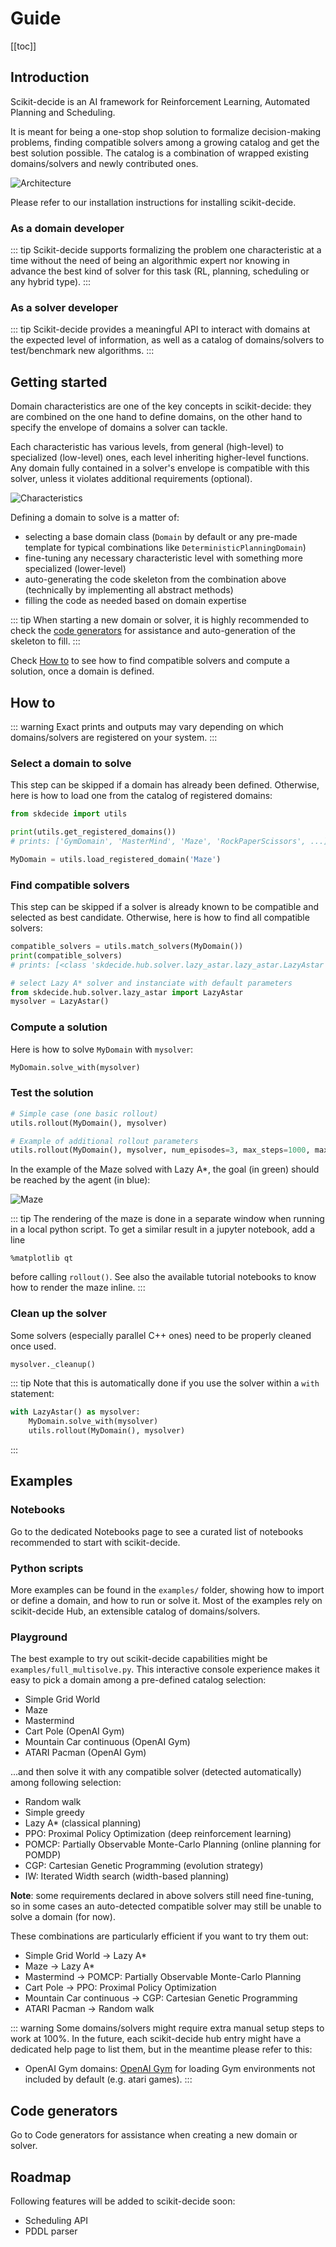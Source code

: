 # Guide

[[toc]]

## Introduction

Scikit-decide is an AI framework for Reinforcement Learning, Automated Planning and Scheduling.

It is meant for being a one-stop shop solution to formalize decision-making problems, finding compatible solvers among a growing catalog and get the best solution possible. The catalog is a combination of wrapped existing domains/solvers and newly contributed ones.

<img :src="$withBase('/architecture.png')" alt="Architecture">

Please refer to our <router-link to="/install">installation instructions</router-link> for installing scikit-decide.

### As a domain developer

::: tip
Scikit-decide supports formalizing the problem one characteristic at a time without the need of being an algorithmic expert nor knowing in advance the best kind of solver for this task (RL, planning, scheduling or any hybrid type).
:::

### As a solver developer

::: tip
Scikit-decide provides a meaningful API to interact with domains at the expected level of information, as well as a catalog of domains/solvers to test/benchmark new algorithms.
:::

## Getting started

Domain characteristics are one of the key concepts in scikit-decide: they are combined on the one hand to define domains, on the other hand to specify the envelope of domains a solver can tackle.

Each characteristic has various levels, from general (high-level) to specialized (low-level) ones, each level inheriting higher-level functions. Any domain fully contained in a solver's envelope is compatible with this solver, unless it violates additional requirements (optional).

<img :src="$withBase('/characteristics.png')" alt="Characteristics">

Defining a domain to solve is a matter of:
- selecting a base domain class (`Domain` by default or any pre-made template for typical combinations like `DeterministicPlanningDomain`)
- fine-tuning any necessary characteristic level with something more specialized (lower-level)
- auto-generating the code skeleton from the combination above (technically by implementing all abstract methods)
- filling the code as needed based on domain expertise

::: tip
When starting a new domain or solver, it is highly recommended to check the [code generators](#code-generators) for assistance and auto-generation of the skeleton to fill.
:::

Check [How to](#how-to) to see how to find compatible solvers and compute a solution, once a domain is defined.

## How to

::: warning
Exact prints and outputs may vary depending on which domains/solvers are registered on your system.
:::

### Select a domain to solve

This step can be skipped if a domain has already been defined. Otherwise, here is how to load one from the catalog of registered domains:

```python
from skdecide import utils

print(utils.get_registered_domains())
# prints: ['GymDomain', 'MasterMind', 'Maze', 'RockPaperScissors', ...]

MyDomain = utils.load_registered_domain('Maze')
```

### Find compatible solvers

This step can be skipped if a solver is already known to be compatible and selected as best candidate. Otherwise, here is how to find all compatible solvers:

```python
compatible_solvers = utils.match_solvers(MyDomain())
print(compatible_solvers)
# prints: [<class 'skdecide.hub.solver.lazy_astar.lazy_astar.LazyAstar'>, ...]

# select Lazy A* solver and instanciate with default parameters
from skdecide.hub.solver.lazy_astar import LazyAstar
mysolver = LazyAstar()
```

### Compute a solution

Here is how to solve `MyDomain` with `mysolver`:

```python
MyDomain.solve_with(mysolver)
```

### Test the solution

```python
# Simple case (one basic rollout)
utils.rollout(MyDomain(), mysolver)

# Example of additional rollout parameters
utils.rollout(MyDomain(), mysolver, num_episodes=3, max_steps=1000, max_framerate=30)
```

In the example of the Maze solved with Lazy A*, the goal (in green) should be reached by the agent (in blue):

<img :src="$withBase('/maze.png')" alt="Maze">

::: tip
The rendering of the maze is done in a separate window when running in a local python script.
To get a similar result in a jupyter notebook, add a line
```jupyter
%matplotlib qt
```
before calling `rollout()`. See also the available <router-link to="/notebooks">tutorial notebooks</router-link>
to know how to render the maze inline.
:::

### Clean up the solver

Some solvers (especially parallel C++ ones) need to be properly cleaned once used.
```python
mysolver._cleanup()
```

::: tip
Note that this is automatically done if you use the solver within a `with` statement:
```python
with LazyAstar() as mysolver:
    MyDomain.solve_with(mysolver)
    utils.rollout(MyDomain(), mysolver)
```
:::

## Examples

### Notebooks

Go to the dedicated <router-link to="/notebooks">Notebooks</router-link> page to see a curated list of notebooks recommended to start with scikit-decide.

### Python scripts

More examples can be found in the `examples/` folder, showing how to import or define a domain, and how to run or solve it. Most of the examples rely on scikit-decide Hub, an extensible catalog of domains/solvers.

### Playground

The best example to try out scikit-decide capabilities might be `examples/full_multisolve.py`. This interactive console experience makes it easy to pick a domain among a pre-defined catalog selection:

- Simple Grid World
- Maze
- Mastermind
- Cart Pole (OpenAI Gym)
- Mountain Car continuous (OpenAI Gym)
- ATARI Pacman (OpenAI Gym)

...and then solve it with any compatible solver (detected automatically) among following selection:

- Random walk
- Simple greedy
- Lazy A* (classical planning)
- PPO: Proximal Policy Optimization (deep reinforcement learning)
- POMCP: Partially Observable Monte-Carlo Planning (online planning for POMDP)
- CGP: Cartesian Genetic Programming (evolution strategy)
- IW: Iterated Width search (width-based planning)

**Note**: some requirements declared in above solvers still need fine-tuning, so in some cases an auto-detected compatible solver may still be unable to solve a domain (for now).

These combinations are particularly efficient if you want to try them out:

- Simple Grid World -> Lazy A*
- Maze -> Lazy A*
- Mastermind -> POMCP: Partially Observable Monte-Carlo Planning
- Cart Pole -> PPO: Proximal Policy Optimization
- Mountain Car continuous -> CGP: Cartesian Genetic Programming
- ATARI Pacman -> Random walk

::: warning
Some domains/solvers might require extra manual setup steps to work at 100%.
In the future, each scikit-decide hub entry might have a dedicated help page to list them, but in the meantime please refer to this:
- OpenAI Gym domains: [OpenAI Gym](http://gym.openai.com/docs/#installation) for loading Gym environments not included by default (e.g. atari games).
:::

## Code generators

Go to <router-link to="/codegen">Code generators</router-link> for assistance when creating a new domain or solver.

## Roadmap

Following features will be added to scikit-decide soon:

- Scheduling API
- PDDL parser
